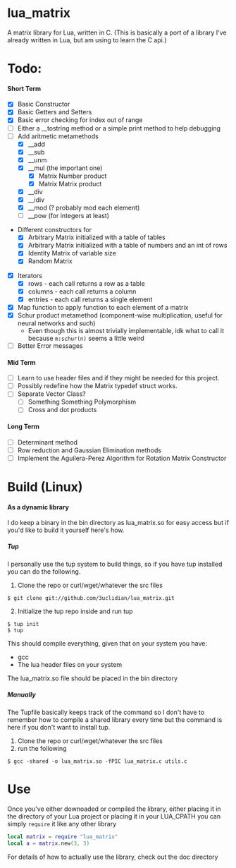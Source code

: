 # lua\_matrix 
A matrix library for Lua, written in C. (This is basically a port of a library I've already written in Lua, but am using to learn the C api.)

# Todo:
#### Short Term
- [x] Basic Constructor
- [x] Basic Getters and Setters
- [x] Basic error checking for index out of range
- [ ] Either a \_\_tostring method or a simple print method to help debugging
- [ ] Add aritmetic metamethods
	- [x] \_\_add
	- [x] \_\_sub
	- [x] \_\_unm
	- [x] \_\_mul (the important one)
		- [x] Matrix Number product
		- [x] Matrix Matrix product
	- [x] \_\_div
	- [x] \_\_idiv
	- [x] \_\_mod (? probably mod each element)
	- [ ] \_\_pow (for integers at least)
- Different constructors for
	- [x] Arbitrary Matrix initialized with a table of tables
	- [x] Arbitrary Matrix initialized with a table of numbers and an int of rows
	- [x] Identity Matrix of variable size
	- [x] Random Matrix
- [x] Iterators
	- [x] rows - each call returns a row as a table
	- [x] columns - each call returns a column
	- [x] entries - each call returns a single element
- [x] Map function to apply function to each element of a matrix
- [x] Schur product metamethod (component-wise multiplication, useful for neural networks and such)
	- Even though this is almost trivially implementable, idk what to call it because ```m:schur(n)``` seems a little weird
- [ ] Better Error messages

#### Mid Term
- [ ] Learn to use header files and if they might be needed for this project.
- [ ] Possibly redefine how the Matrix typedef struct works.
- [ ] Separate Vector Class?
	- [ ] Something Something Polymorphism
	- [ ] Cross and dot products

#### Long Term
- [ ] Determinant method
- [ ] Row reduction and Gaussian Elimination methods
- [ ] Implement the Aguilera-Perez Algorithm for Rotation Matrix Constructor

# Build (Linux)

#### As a dynamic library
I do keep a binary in the bin directory as lua_matrix.so for easy access but if you'd like to build it yourself here's how.

##### Tup
I personally use the tup system to build things, so if you have tup installed you can do the following.
1. Clone the repo or curl/wget/whatever the src files
```
$ git clone git://github.com/3uclidian/lua_matrix.git
```
2. Initialize the tup repo inside and run tup
```
$ tup init
$ tup
```
This should compile everything, given that on your system you have:
- gcc
- The lua header files on your system

The lua\_matrix.so file should be placed in the bin directory

##### Manually
The Tupfile basically keeps track of the command so I don't have to remember how to compile a shared library every time but the command is here if you don't want to install tup.

1. Clone the repo or curl/wget/whatever the src files
2. run the following
```
$ gcc -shared -o lua_matrix.so -fPIC lua_matrix.c utils.c
```

# Use
Once you've either downoaded or compiled the library, either placing it in the directory of your Lua project or placing it in your LUA\_CPATH you can simply `require` it like any other library

```lua
local matrix = require "lua_matrix"
local a = matrix.new(3, 3)
```

For details of how to actually use the library, check out the doc directory


